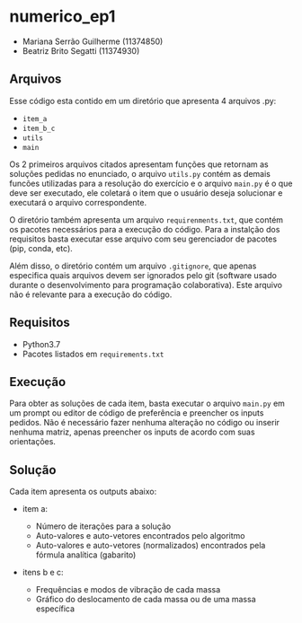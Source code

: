 # numerico_ep1
 - Mariana Serrão Guilherme (11374850)
 - Beatriz Brito Segatti (11374930)

## Arquivos

Esse código esta contido em um diretório que apresenta 4 arquivos .py:
 - `item_a`
 - `item_b_c`
 - `utils`
 - `main`

Os 2 primeiros arquivos citados apresentam funções que retornam as soluções pedidas no enunciado, o arquivo `utils.py` contém as demais funcões utilizadas para a resolução do exercício e o arquivo `main.py` é o que deve ser executado, ele coletará o item que o usuário deseja solucionar e executará o arquivo correspondente.

O diretório também apresenta um arquivo `requirenments.txt`, que contém os pacotes necessários para a execução do código. Para a instalção dos requisitos basta executar esse arquivo com seu gerenciador de pacotes (pip, conda, etc).

Além disso, o diretório contém um arquivo `.gitignore`, que apenas especifica quais arquivos devem ser ignorados pelo git (software usado durante o desenvolvimento para programação colaborativa). Este arquivo não é relevante para a execução do código.

## Requisitos

- Python3.7
- Pacotes listados em `requirements.txt`

## Execução

Para obter as soluções de cada item, basta executar o arquivo `main.py` em um prompt ou editor de código de preferência e preencher os inputs pedidos. Não é necessário fazer nenhuma alteração no código ou inserir nenhuma matriz, apenas preencher os inputs de acordo com suas orientações.

## Solução

Cada item apresenta os outputs abaixo:

- item a:

    - Número de iterações para a solução
    - Auto-valores e auto-vetores encontrados pelo algoritmo
    - Auto-valores e auto-vetores (normalizados) encontrados pela fórmula analítica (gabarito)

- itens b e c:

    - Frequências e modos de vibração de cada massa
    - Gráfico do deslocamento de cada massa ou de uma massa específica